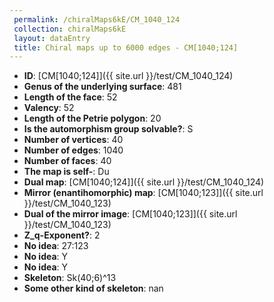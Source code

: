 ```yaml
--- 
 permalink: /chiralMaps6kE/CM_1040_124 
 collection: chiralMaps6kE
 layout: dataEntry
 title: Chiral maps up to 6000 edges - CM[1040;124]
---
```


- **ID**: [CM[1040;124]]({{ site.url }}/test/CM_1040_124)
- **Genus of the underlying surface**: 481
- **Length of the face**: 52
- **Valency**: 52
- **Length of the Petrie polygon**: 20
- **Is the automorphism group solvable?**: S
- **Number of vertices**: 40
- **Number of edges**: 1040
- **Number of faces**: 40
- **The map is self-**: Du
- **Dual map**: [CM[1040;124]]({{ site.url }}/test/CM_1040_124)
- **Mirror (enantihomorphic) map**: [CM[1040;123]]({{ site.url }}/test/CM_1040_123)
- **Dual of the mirror image**: [CM[1040;123]]({{ site.url }}/test/CM_1040_123)
- **Z_q-Exponent?**: 2
- **No idea**:  27:123
- **No idea**: Y
- **No idea**: Y
- **Skeleton**: Sk(40;6)^13
- **Some other kind of skeleton**: nan
